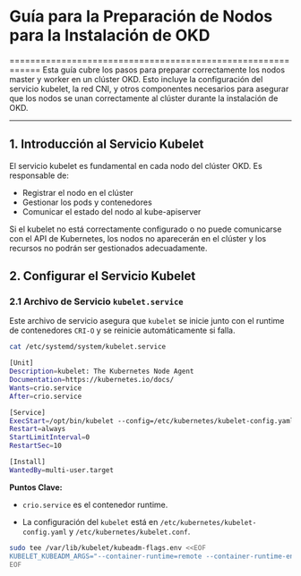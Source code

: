 
# Guía para la Preparación de Nodos para la Instalación de OKD
============================================================
Esta guía cubre los pasos para preparar correctamente los nodos master y worker en un clúster OKD. Esto incluye la configuración del servicio kubelet, la red CNI, y otros componentes necesarios para asegurar que los nodos se unan correctamente al clúster durante la instalación de OKD.

____________________________________________________________

## 1. Introducción al Servicio Kubelet

El servicio kubelet es fundamental en cada nodo del clúster OKD. Es responsable de:

* Registrar el nodo en el clúster
* Gestionar los pods y contenedores
* Comunicar el estado del nodo al kube-apiserver

Si el kubelet no está correctamente configurado o no puede comunicarse con el API de Kubernetes, los nodos no aparecerán en el clúster y los recursos no podrán ser gestionados adecuadamente.

## 2. Configurar el Servicio Kubelet

### 2.1 Archivo de Servicio `kubelet.service`


Este archivo de servicio asegura que `kubelet` se inicie junto con el runtime de contenedores `CRI-O` y se reinicie automáticamente si falla.


```bash
cat /etc/systemd/system/kubelet.service
```

```bash
[Unit]
Description=kubelet: The Kubernetes Node Agent
Documentation=https://kubernetes.io/docs/
Wants=crio.service
After=crio.service

[Service]
ExecStart=/opt/bin/kubelet --config=/etc/kubernetes/kubelet-config.yaml --kubeconfig=/etc/kubernetes/kubelet.conf
Restart=always
StartLimitInterval=0
RestartSec=10

[Install]
WantedBy=multi-user.target
```

**Puntos Clave:**

* `crio.service` es el contenedor runtime.

* La configuración del `kubelet` está en `/etc/kubernetes/kubelet-config.yaml` y `/etc/kubernetes/kubelet.conf`.
  














```bash
sudo tee /var/lib/kubelet/kubeadm-flags.env <<EOF
KUBELET_KUBEADM_ARGS="--container-runtime=remote --container-runtime-endpoint=unix:///var/run/crio/crio.sock --fail-swap-on=false --cgroup-driver=systemd --max-pods=110 --eviction-hard=memory.available<200Mi,nodefs.available<10%,nodefs.inodesFree<5% --node-ip=<NODE_IP> --config=/etc/kubernetes/kubelet-config.yaml"
EOF
```

